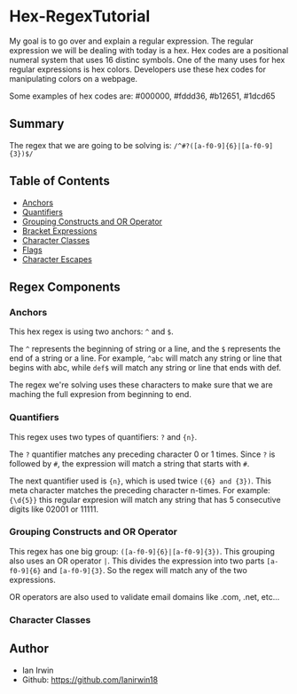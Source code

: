 # Hex-RegexTutorial

My goal is to go over and explain a regular expression. The regular expression we will be dealing with today is a hex. Hex codes are a positional numeral system that uses 16 distinc symbols. One of the many uses for hex regular expressions is hex colors. Developers use these hex codes for manipulating colors on a webpage.

Some examples of hex codes are: #000000, #fddd36, #b12651, #1dcd65

## Summary

The regex that we are going to be solving is: `/^#?([a-f0-9]{6}|[a-f0-9]{3})$/`

## Table of Contents

- [Anchors](#anchors)
- [Quantifiers](#quantifiers)
- [Grouping Constructs and OR Operator](#grouping-constructs)
- [Bracket Expressions](#bracket-expressions)
- [Character Classes](#character-classes)
- [Flags](#flags)
- [Character Escapes](#character-escapes)

## Regex Components

### Anchors

This hex regex is using two anchors: `^` and `$`.

The `^` represents the beginning of string or a line, and the `$` represents the end of a string or a line. For example, `^abc` will match any string or line that begins with abc, while `def$` will match any string or line that ends with def.

The regex we're solving uses these characters to make sure that we are maching the full expresion from beginning to end.

### Quantifiers

This regex uses two types of quantifiers: `?` and `{n}`.

The `?` quantifier matches any preceding character 0 or 1 times. Since `?` is followed by `#`, the expression will match a string that starts with `#`.

The next quantifier used is `{n}`, which is used twice `({6} and {3})`. This meta character matches the preceding character n-times. For example: `{\d{5}}` this regular expresion will match any string that has 5 consecutive digits like 02001 or 11111.

### Grouping Constructs and OR Operator

This regex has one big group: `([a-f0-9]{6}|[a-f0-9]{3})`. This grouping also uses an OR operator `|`. This divides the expression into two parts `[a-f0-9]{6}` and `[a-f0-9]{3}`. So the regex will match any of the two expressions.

OR operators are also used to validate email domains like .com, .net, etc...

### Character Classes

## Author

- Ian Irwin
- Github: https://github.com/Ianirwin18
